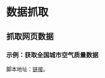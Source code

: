 # 数据抓取

## 抓取网页数据

### 示例：获取全国城市空气质量数据

脚本地址：[链接](https://github.com/mumingv/bigdata/blob/master/buaa_courses/c11_statistics_with_r/getdata.sh)。





